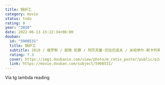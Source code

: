 ```yaml
---
title: 锅炉工
category: movie
status: todo
rating: 0
year: "2010"
date: 2022-06-13 15:22:34+08:00
douban:
  id: "5908531"
  title: 锅炉工
  subtitle: 2010 / 俄罗斯 / 剧情 犯罪 / 阿历克塞·巴拉巴诺夫 / 米哈伊尔·斯卡列宾 尤里·马特维也夫
  rating: 7.3
  cover: https://img1.doubanio.com/view/photo/m_ratio_poster/public/p2443845828.jpg
  link: https://movie.douban.com/subject/5908531/
---
```


Via tg lambda reading 
